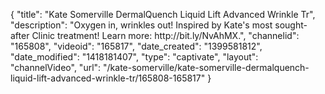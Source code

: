 {
    "title": "Kate Somerville DermalQuench Liquid Lift Advanced Wrinkle Tr",
    "description": "Oxygen in, wrinkles out! Inspired by Kate's most sought-after Clinic treatment! Learn more: http:\/\/bit.ly\/NvAhMX.",
    "channelid": "165808",
    "videoid": "165817",
    "date_created": "1399581812",
    "date_modified": "1418181407",
    "type": "captivate",
    "layout": "channelVideo",
    "url": "\/kate-somerville\/kate-somerville-dermalquench-liquid-lift-advanced-wrinkle-tr\/165808-165817"
}